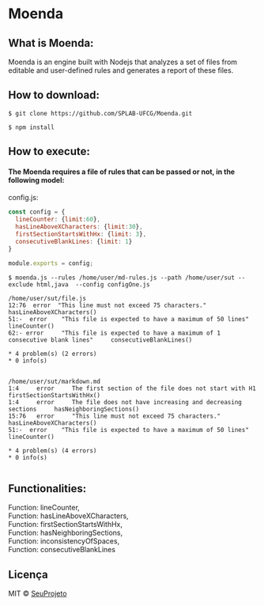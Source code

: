 # Moenda

## What is Moenda:

Moenda is an engine built with Nodejs that analyzes a set of files from editable and user-defined rules and generates a report of these files.

## How to download:

```
$ git clone https://github.com/SPLAB-UFCG/Moenda.git

$ npm install
```

## How to execute:

#### The Moenda requires a file of rules that can be passed or not, in the following model:

config.js: 

```js
const config = {
  lineCounter: {limit:60},
  hasLineAboveXCharacters: {limit:30},
  firstSectionStartsWithHx: {limit: 3},
  consecutiveBlankLines: {limit: 1}
}

module.exports = config;
```

```shell
$ moenda.js --rules /home/user/md-rules.js --path /home/user/sut --exclude html,java  --config configOne.js

/home/user/sut/file.js
12:76  error  "This line must not exceed 75 characters."     hasLineAboveXCharacters()
51:-  error    "This file is expected to have a maximum of 50 lines"   lineCounter()
62:- error     "This file is expected to have a maximum of 1 consecutive blank lines"     consecutiveBlankLines()

* 4 problem(s) (2 errors)
* 0 info(s)


/home/user/sut/markdown.md
1:4     error     The first section of the file does not start with H1     firstSectionStartsWithHx()
1:4     error     The file does not have increasing and decreasing sections     hasNeighboringSections()
15:76   error     "This line must not exceed 75 characters."     hasLineAboveXCharacters()
51:-  error    "This file is expected to have a maximum of 50 lines"   lineCounter()

* 4 problem(s) (4 errors)
* 0 info(s)
  

```

## Functionalities:

  Function: lineCounter,  
  Function: hasLineAboveXCharacters,  
  Function: firstSectionStartsWithHx,  
  Function: hasNeighboringSections,  
  Function: inconsistencyOfSpaces,  
  Function: consecutiveBlankLines  




## Licença

MIT © [SeuProjeto]()
